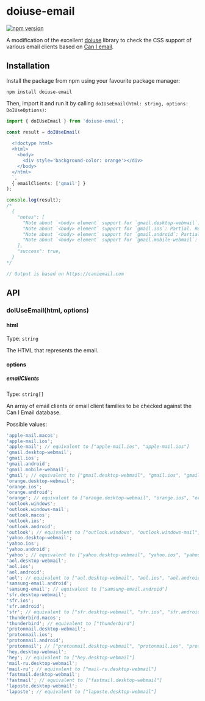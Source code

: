 # doiuse-email

[![npm version](https://img.shields.io/npm/v/doiuse-email)](https://npmjs.com/package/doiuse-email)

A modification of the excellent [doiuse](https://github.com/anandthakker/doiuse) library to check the CSS support of various email clients based on [Can I email](https://caniemail.com).

## Installation

Install the package from npm using your favourite package manager:

```shell
npm install doiuse-email
```

Then, import it and run it by calling `doIUseEmail(html: string, options: DoIUseOptions)`:

```typescript
import { doIUseEmail } from 'doiuse-email';

const result = doIUseEmail(
  `
  <!doctype html>
  <html>
    <body>
      <div style='background-color: orange'></div>
    </body>
  </html>
  `,
  { emailClients: ['gmail'] }
);

console.log(result);
/*
  {
    "notes": [
      "Note about `<body> element` support for `gmail.desktop-webmail`: Partial. Replaced by a `<div>` with supported attributes.",
      "Note about `<body> element` support for `gmail.ios`: Partial. Replaced by a `<div>` with supported attributes.",
      "Note about `<body> element` support for `gmail.android`: Partial. Replaced by a `<div>` with supported attributes.",
      "Note about `<body> element` support for `gmail.mobile-webmail`: Partial. Replaced by a `<div>` with supported attributes.",
    ],
    "success": true,
  }
*/

// Output is based on https://caniemail.com
```

## API

### doIUseEmail(html, options)

#### html

Type: `string`

The HTML that represents the email.

#### options

##### emailClients

Type: `string[]`

An array of email clients or email client families to be checked against the Can I Email database.

Possible values:

```javascript
'apple-mail.macos';
'apple-mail.ios';
'apple-mail'; // equivalent to ["apple-mail.ios", "apple-mail.ios"]
'gmail.desktop-webmail';
'gmail.ios';
'gmail.android';
'gmail.mobile-webmail';
'gmail'; // equivalent to ["gmail.desktop-webmail", "gmail.ios", "gmail.android", "gmail.mobile-webmail"]
'orange.desktop-webmail';
'orange.ios';
'orange.android';
'orange'; // equivalent to ["orange.desktop-webmail", "orange.ios", "orange.android"]
'outlook.windows';
'outlook.windows-mail';
'outlook.macos';
'outlook.ios';
'outlook.android';
'outlook'; // equivalent to ["outlook.windows", "outlook.windows-mail", "outlook.macos", "outlook.ios", "outlook.android"]
'yahoo.desktop-webmail';
'yahoo.ios';
'yahoo.android';
'yahoo'; // equivalent to ["yahoo.desktop-webmail", "yahoo.ios", "yahoo.android"]
'aol.desktop-webmail';
'aol.ios';
'aol.android';
'aol'; // equivalent to ["aol.desktop-webmail", "aol.ios", "aol.android"]
'samsung-email.android';
'samsung-email'; // equivalent to ["samsung-email.android"]
'sfr.desktop-webmail';
'sfr.ios';
'sfr.android';
'sfr'; // equivalent to ["sfr.desktop-webmail", "sfr.ios", "sfr.android"]
'thunderbird.macos';
'thunderbird'; // equivalent to ["thunderbird"]
'protonmail.desktop-webmail';
'protonmail.ios';
'protonmail.android';
'protonmail'; // ["protonmail.desktop-webmail", "protonmail.ios", "protonmail.android"]
'hey.desktop-webmail';
'hey'; // equivalent to ["hey.desktop-webmail"]
'mail-ru.desktop-webmail';
'mail-ru'; // equivalent to ["mail-ru.desktop-webmail"]
'fastmail.desktop-webmail';
'fastmail'; // equivalent to ["fastmail.desktop-webmail"]
'laposte.desktop-webmail';
'laposte'; // equivalent to ["laposte.desktop-webmail"]
```
